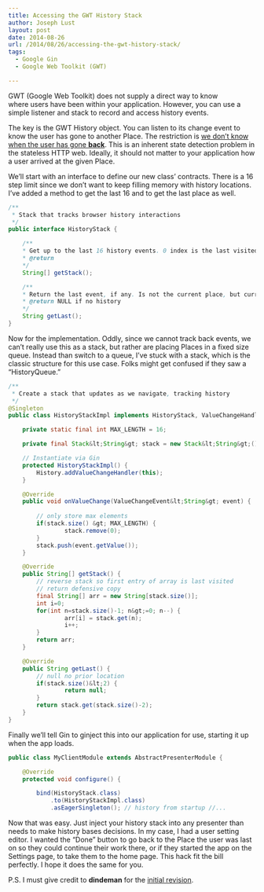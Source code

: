 ```yaml
---
title: Accessing the GWT History Stack
author: Joseph Lust
layout: post
date: 2014-08-26
url: /2014/08/26/accessing-the-gwt-history-stack/
tags:
  - Google Gin
  - Google Web Toolkit (GWT)

---
```

GWT (Google Web Toolkit) does not supply a direct way to know where users have been within your application. However, you can use a simple listener and stack to record and access history events.

The key is the GWT History object. You can listen to its change event to know the user has gone to another Place. The restriction is <a href="https://groups.google.com/forum/?fromgroups=#!topic/google-web-toolkit/ypofMT1wsXo" target="_blank">we don&#8217;t know when the user has gone <strong>back</strong></a>. This is an inherent state detection problem in the stateless HTTP web. Ideally, it should not matter to your application how a user arrived at the given Place.

We&#8217;ll start with an interface to define our new class&#8217; contracts. There is a 16 step limit since we don&#8217;t want to keep filling memory with history locations. I&#8217;ve added a method to get the last 16 and to get the last place as well.

```java
/**
 * Stack that tracks browser history interactions
 */
public interface HistoryStack { 

    /**
    * Get up to the last 16 history events. 0 index is the last visited.
    * @return
    */
    String[] getStack(); 

    /**
    * Return the last event, if any. Is not the current place, but current -1
    * @return NULL if no history
    */
    String getLast();
}
```


Now for the implementation. Oddly, since we cannot track back events, we can&#8217;t really use this as a stack, but rather are placing Places in a fixed size queue. Instead than switch to a queue, I&#8217;ve stuck with a stack, which is the classic structure for this use case. Folks might get confused if they saw a &#8220;HistoryQueue.&#8221;


```java
/**
 * Create a stack that updates as we navigate, tracking history
 */
@Singleton
public class HistoryStackImpl implements HistoryStack, ValueChangeHandler&lt;String&gt; { 

    private static final int MAX_LENGTH = 16;

    private final Stack&lt;String&gt; stack = new Stack&lt;String&gt;(); 

    // Instantiate via Gin  
    protected HistoryStackImpl() { 
        History.addValueChangeHandler(this);
    } 

    @Override 
    public void onValueChange(ValueChangeEvent&lt;String&gt; event) {
        
        // only store max elements
        if(stack.size() &gt; MAX_LENGTH) {
                stack.remove(0);
        }
        stack.push(event.getValue()); 
    }

    @Override
    public String[] getStack() {
        // reverse stack so first entry of array is last visited
        // return defensive copy
        final String[] arr = new String[stack.size()];
        int i=0;
        for(int n=stack.size()-1; n&gt;=0; n--) {
                arr[i] = stack.get(n);
                i++;
        }
        return arr;
    }

    @Override
    public String getLast() {
        // null no prior location
        if(stack.size()&lt;2) {
                return null;
        }
        return stack.get(stack.size()-2);
    } 
}
```


Finally we&#8217;ll tell Gin to ginject this into our application for use, starting it up when the app loads.

```java
public class MyClientModule extends AbstractPresenterModule {

    @Override
    protected void configure() {

        bind(HistoryStack.class)
            .to(HistoryStackImpl.class)
            .asEagerSingleton(); // history from startup //... 
```

Now that was easy. Just inject your history stack into any presenter than needs to make history bases decisions. In my case, I had a user setting editor. I wanted the &#8220;Done&#8221; button to go back to the Place the user was last on so they could continue their work there, or if they started the app on the Settings page, to take them to the home page. This hack fit the bill perfectly. I hope it does the same for you.

P.S. I must give credit to **dindeman** for the <a href="https://groups.google.com/forum/?fromgroups=#!searchin/gwt-platform/history$20stack/gwt-platform/RT8BT_aLA2k/G0dtCEnW2SYJ" target="_blank">initial revision</a>.
